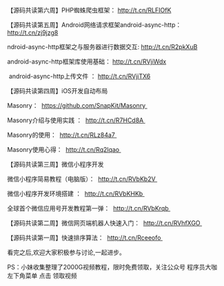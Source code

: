 【源码共读第六周】PHP蜘蛛爬虫框架： 
http://t.cn/RLFIOfK

【源码共读第五周】Android网络请求框架android-async-http： 
http://t.cn/zj9jzg8 

ndroid-async-http框架之与服务器进行数据交互: 
http://t.cn/R2pkXuB 

android-async-http框架库使用基础： 
http://t.cn/RVjiWdx 

 android-async-http上传文件 ： 
http://t.cn/RVjiTX6 

【源码共读第四周】iOS开发自动布局  

Masonry：  
https://github.com/SnapKit/Masonry  

Masonry介绍与使用实践 ：  
http://t.cn/R7HCd8A  

Masonry的使用：  
http://t.cn/RLz84a7  

Masonry使用心得：  
http://t.cn/Rq2lqao  

【源码共读第三周】微信小程序开发  

微信小程序简易教程（电脑版）：  
http://t.cn/RVbKb2V  

微信小程序开发环境搭建 ：  
http://t.cn/RVbKHKb  

全球首个微信应用号开发教程第一弹：  
http://t.cn/RVbKrqb  

【源码共读第二周】微信网页端机器人快速入门：  
http://t.cn/RVhfXGO  

【源码共读第一周】快速排序算法：  
http://t.cn/Rceeofo  

看完之后,欢迎大家积极参与讨论,一起进步。  

PS：小妹收集整理了2000G视频教程，限时免费领取，关注公众号 程序员大咖 左下角菜单 点击 领取视频